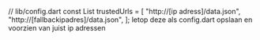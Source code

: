// lib/config.dart
const List<String> trustedUrls = [
  "http://[ip adress]/data.json",
  "http://[fallbackipadres]/data.json",
];
 letop deze als config.dart opslaan en voorzien van juist ip adressen 